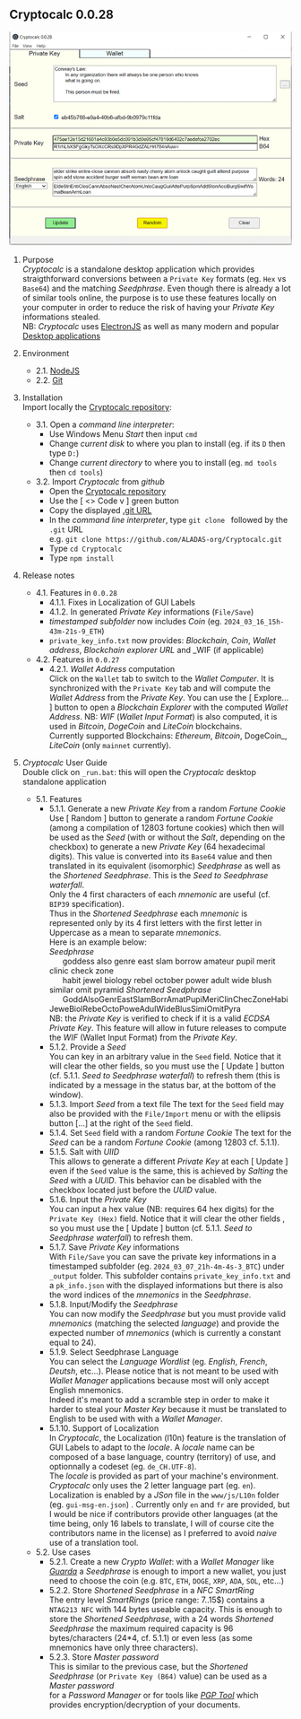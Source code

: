 ## Cryptocalc 0.0.28
![](https://github.com/ALADAS-org/Cryptocalc/blob/master/_doc/Screenshots/0_0_28_PK_Wallet_Animation.gif)
1. Purpose\
   _Cryptocalc_ is a standalone desktop application which provides straigthforward
   conversions between a `Private Key` formats (eg. `Hex` vs `Base64`) and the matching _Seedphrase_. 
   Even though there is already a lot of similar tools online, the purpose is to use these features
   locally on your computer in order to reduce the risk of having your _Private Key_ informations stealed.   
   NB: _Cryptocalc_ uses [ElectronJS](https://www.electronjs.org/) as well as many modern and popular
       [Desktop applications](https://en.wikipedia.org/wiki/List_of_software_using_Electron)
   
2. Environment
    + 2.1. [NodeJS](https://nodejs.org/en/)
	+ 2.2. [Git](https://git-scm.com/)
	
3. Installation  
   Import locally the [Cryptocalc repository](https://github.com/ALADAS-org/Cryptocalc):
    + 3.1. Open a _command line interpreter_:
		* Use Windows Menu _Start_ then input `cmd`
		* Change _current disk_ to where you plan to install (eg. if its `D` then type `D:`)
		* Change _current directory_ to where you to install (eg. `md tools` then `cd tools`)
	+ 3.2. Import _Cryptocalc_ from _github_
		* Open the [Cryptocalc repository](https://github.com/ALADAS-org/Cryptocalc) 
		* Use the [ <> Code v ] green button
		* Copy the displayed [.git URL](https://github.com/ALADAS-org/Cryptocalc.git)
		* In the _command line interpreter_, type `git clone ` followed by the `.git` URL\
		  e.g. `git clone https://github.com/ALADAS-org/Cryptocalc.git`
        * Type `cd Cryptocalc`	
        * Type `npm install`	

4. Release notes   
   + 4.1. Features in `0.0.28`  
		* 4.1.1. Fixes in Localization of GUI Labels   
		* 4.1.2. In generated _Private Key_ informations (`File/Save`) 
        - _timestamped subfolder_ now includes _Coin_ (eg. `2024_03_16_15h-43m-21s-9_ETH`)  
        - `private_key_info.txt` now provides: _Blockchain_, _Coin_, _Wallet address_, _Blockchain explorer URL_ and _WIF (if applicable)       		
   + 4.2. Features in `0.0.27`  
		* 4.2.1. _Wallet Address_ computation  
		Click on the `Wallet` tab to switch to the _Wallet Computer_. It is synchronized with the `Private Key` tab and will compute
        the _Wallet Address_ from the _Private Key_. You can use the [ Explore... ] button to open a _Blockchain Explorer_ with the computed _Wallet Address_.
        NB: _WIF_ (_Wallet Input Format_) is also computed, it is used in _Bitcoin_, _DogeCoin_ and _LiteCoin_ blockchains.    		
        Currently supported Blockchains: _Ethereum_, _Bitcoin_, DogeCoin_, _LiteCoin_ (only `mainnet` currently).					
		
5. _Cryptocalc_ User Guide  
   Double click on `_run.bat`: this will open the _Cryptocalc_ desktop standalone application
    + 5.1. Features
		* 5.1.1. Generate a new _Private Key_ from a random _Fortune Cookie_
		Use [ Random ] button to generate a random _Fortune Cookie_ (among a compilation of 12803 fortune cookies) which then will be used as the _Seed_ 
		(with or without the _Salt_, depending on the checkbox) to generate a new _Private Key_ (64 hexadecimal digits).
		This value is converted into its `Base64` value and then translated in its equivalent (isomorphic) _Seedphrase_ 
        as well as the _Shortened Seedphrase_. This is the _Seed to Seedphrase waterfall_.   
		Only the 4 first characters of each _mnemonic_ are useful (cf. `BIP39` specification).    
		Thus in the _Shortened Seedphrase_ each _mnemonic_ is represented only by its 4 first letters
		with the first letter in Uppercase as a mean to separate _mnemonics_.  
		Here is an example below:  
        _Seedphrase_  
		&nbsp;&nbsp;&nbsp;&nbsp;&nbsp;&nbsp;goddess also genre east slam borrow amateur pupil merit clinic check zone \
		&nbsp;&nbsp;&nbsp;&nbsp;&nbsp;&nbsp;habit jewel biology rebel october power adult wide blush similar omit pyramid
        _Shortened Seedphrase_  
		&nbsp;&nbsp;&nbsp;&nbsp;&nbsp;&nbsp;GoddAlsoGenrEastSlamBorrAmatPupiMeriClinChecZoneHabiJeweBiolRebeOctoPoweAdulWideBlusSimiOmitPyra  
        NB: the _Private Key_ is verified to check if it is a valid _ECDSA Private Key_. This feature will allow in future releases
		to compute the _WIF_ (Wallet Input Format) from the _Private Key_.  		
        * 5.1.2. Provide a _Seed_  
		You can key in an arbitrary value in the `Seed` field. Notice that it will clear the other fields, so you must use 
		the [ Update ] button (cf. 5.1.1. _Seed to Seedphrase waterfall_) to refresh them (this is indicated by 
		a message in the status bar, at the bottom of the window).		
		* 5.1.3. Import _Seed_ from a text file
		The text for the `Seed` field may also be provided with the `File/Import` menu or with the ellipsis button [...] at the right of the `Seed` field. 
		* 5.1.4. Set `Seed` field with a random _Fortune Cookie_
		The text for the _Seed_ can be a random _Fortune Cookie_ (among 12803 cf. 5.1.1). 
		* 5.1.5. Salt with _UIID_  
		This allows to generate a different _Private Key_ at each [ Update ] even if the `Seed` value is the same, this is achieved by _Salting_
		the _Seed_ with a _UUID_. This behavior can be disabled with the checkbox located just before the _UUID_ value.
		* 5.1.6. Input the _Private Key_  
		You can input a hex value (NB: requires 64 hex digits) for the `Private Key (Hex)` field. Notice that it will clear the other fields
		, so you must use the [ Update ] button (cf. 5.1.1. _Seed to Seedphrase waterfall_) to refresh them.		  		
		* 5.1.7. Save _Private Key_ informations  
		With `File/Save` you can save the private key informations in a timestamped subfolder (eg. `2024_03_07_21h-4m-4s-3_BTC`)
		under `_output` folder. This subfolder contains `private_key_info.txt` and a `pk_info.json` with the displayed informations 
		but there is also the word indices of the _mnemonics_ in the _Seedphrase_. 
		* 5.1.8. Input/Modify the _Seedphrase_  
		You can now modify the _Seedphrase_ but you must provide valid _mnemonics_ (matching the selected _language_) and 
		provide the expected number of _mnemonics_ (which is currently a constant equal to 24). 
		* 5.1.9. Select Seedphrase Language  
		You can select the _Language Wordlist_ (eg. _English_, _French_, _Deutsh_, etc...). Please notice
        that is not meant to be used with _Wallet Manager_ applications because most will only accept English mnemonics.  
        Indeed it's meant to add a scramble step in order to make it harder to steal your _Master Key_ because
        it must be translated to English to be used with with a _Wallet Manager_.
        * 5.1.10. Support of Localization  
        In _Cryptocalc_, the Localization (l10n) feature is the translation of GUI Labels to adapt to the _locale_.
        A _locale_ name can be composed of a base language, country (territory) of use, and optionnally a codeset (eg. `de_CH.UTF-8`).		
		The _locale_ is provided as part of your machine's environment. _Cryptocalc_ only uses the 2 letter language part (eg. `en`). 
		Localization is enabled by a _JSon_ file in the `www/js/L10n` folder (eg. `gui-msg-en.json`) . 
		Currently only `en` and `fr` are provided, but I would be nice if contributors provide other languages 
		(at the time being, only 16 labels to translate, I will of course cite the contributors name in the license) 
		as I preferred to avoid _naive_ use of a translation tool.  		
   + 5.2. Use cases  
       * 5.2.1. Create a new _Crypto Wallet_: with a _Wallet Manager_ like [_Guarda_](https://https://guarda.com/) a _Seedphrase_
       is enough to import a new wallet, you just need to choose the coin (e.g. `BTC`, `ETH`, `DOGE`, `XRP`, `ADA`, `SOL`, etc...)   
       * 5.2.2. Store _Shortened Seedphrase_ in a _NFC SmartRing_  
       The entry level _SmartRings_ (price range: 7..15$) contains a `NTAG213 NFC` with 144 bytes useable capacity.
	   This is enough to store the _Shortened Seedphrase_, with a 24 words _Shortened Seedphrase_ 
	   the maximum required capacity is 96 bytes/characters (24*4, cf. 5.1.1) or even less (as some mnemonics have only three characters).   
       * 5.2.3. Store _Master password_   
       This is similar to the previous case, but the _Shortened Seedphrase_ (or `Private Key (B64)` value) can be used as a _Master password_  
       for a _Password Manager_ or for tools like [_PGP Tool_](https://pgptool.github.io) which provides encryption/decryption
	   of your documents. 